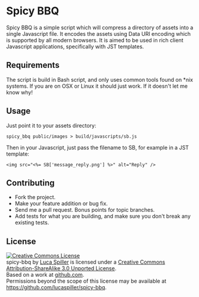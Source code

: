 # Spicy BBQ

Spicy BBQ is a simple script which will compress a directory of assets into a single Javascript file. It encodes the assets using Data URI encoding which is supported by all modern browsers. It is aimed to be used in rich client Javascript applications, specifically with JST templates.

## Requirements

The script is build in Bash script, and only uses common tools found on *nix systems. If you are on OSX or Linux it should just work. If it doesn't let me know why!

## Usage

Just point it to your assets directory:

    spicy_bbq public/images > build/javascripts/sb.js

Then in your Javascript, just pass the filename to SB, for example in a JST template:

    <img src="<%= SB['message_reply.png'] %>" alt="Reply" />

## Contributing

* Fork the project.
* Make your feature addition or bug fix.
* Send me a pull request. Bonus points for topic branches.
* Add tests for what you are building, and make sure you don't break any existing tests.

## License

<a rel="license" href="http://creativecommons.org/licenses/by-sa/3.0/"><img alt="Creative Commons License" style="border-width:0" src="http://i.creativecommons.org/l/by-sa/3.0/88x31.png" /></a><br /><span xmlns:dct="http://purl.org/dc/terms/" href="http://purl.org/dc/dcmitype/InteractiveResource" property="dct:title" rel="dct:type">spicy-bbq</span> by <a xmlns:cc="http://creativecommons.org/ns#" href="https://github.com/lucaspiller/spicy-bbq" property="cc:attributionName" rel="cc:attributionURL">Luca Spiller</a> is licensed under a <a rel="license" href="http://creativecommons.org/licenses/by-sa/3.0/">Creative Commons Attribution-ShareAlike 3.0 Unported License</a>.<br />Based on a work at <a xmlns:dct="http://purl.org/dc/terms/" href="https://github.com/lucaspiller/spicy-bbq" rel="dct:source">github.com</a>.<br />Permissions beyond the scope of this license may be available at <a xmlns:cc="http://creativecommons.org/ns#" href="https://github.com/lucaspiller/spicy-bbq" rel="cc:morePermissions">https://github.com/lucaspiller/spicy-bbq</a>.

